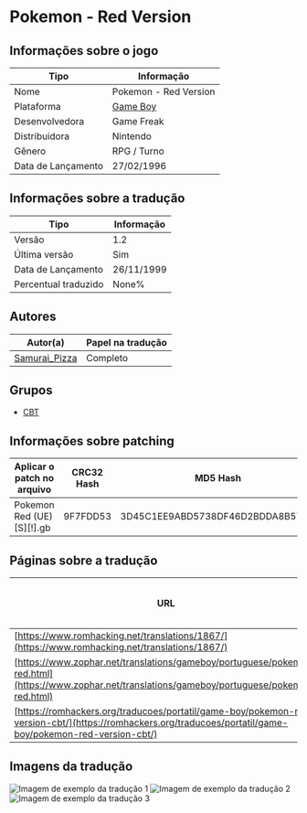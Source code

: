 # Pokemon - Red Version

## Informações sobre o jogo

| Tipo | Informação |
| ----------- | ----------- |
| Nome | Pokemon \- Red Version |
| Plataforma | [Game Boy](../) |
| Desenvolvedora | Game Freak |
| Distribuidora | Nintendo |
| Gênero | RPG / Turno |
| Data de Lançamento | 27/02/1996 |

## Informações sobre a tradução

| Tipo | Informação |
| ----------- | ----------- |
| Versão | 1\.2 |
| Última versão | Sim |
| Data de Lançamento | 26/11/1999 |
| Percentual traduzido | None% |

## Autores

| Autor(a) | Papel na tradução |
| ----------- | ----------- |
| [Samurai\_Pizza](../../../autores/samurai_pizza/) | Completo |

## Grupos

* [CBT](../../../grupos/cbt/)

## Informações sobre patching

| Aplicar o patch no arquivo | CRC32 Hash | MD5 Hash |
| ----------- | ----------- | ----------- |
| Pokemon Red \(UE\) \[S\]\[\!\]\.gb | 9F7FDD53 | 3D45C1EE9ABD5738DF46D2BDDA8B57DC |

## Páginas sobre a tradução

| URL | Oficial (publicado pelos autores) | Possuí link de download |
| ----------- | ----------- | ----------- |
| [https://www.romhacking.net/translations/1867/](https://www.romhacking.net/translations/1867/) | Não | Sim |
| [https://www.zophar.net/translations/gameboy/portuguese/pokemon-red.html](https://www.zophar.net/translations/gameboy/portuguese/pokemon-red.html) | Não | Sim |
| [https://romhackers.org/traducoes/portatil/game-boy/pokemon-red-version-cbt/](https://romhackers.org/traducoes/portatil/game-boy/pokemon-red-version-cbt/) | Não | Não |

## Imagens da tradução

![Imagem de exemplo da tradução 1](1.png)
![Imagem de exemplo da tradução 2](2.png)
![Imagem de exemplo da tradução 3](3.png)